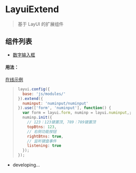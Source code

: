 # LayuiExtend
> 基于 LayUI 的扩展组件

## 组件列表
* [数字输入框](https://github.com/iTanken/LayuiExtend/tree/master/js/modules/numinput)


#### 用法：
[在线示例](https://itanken.github.io/LayuiExtend/)
> ``` javascript
> layui.config({
>   base: 'js/modules/'
> }).extend({
> 	numinput: 'numinput/numinput'
> }).use(['form', 'numinput'], function() {
> 	var form = layui.form, numinp = layui.numinput,;
> 	numinp.init({
>     // 123：123键置顶, 789：789键置顶
>     topBtns: 123,
>     // 右侧功能按钮
>     rightBtns: true,
>     // 监听键盘事件
>     listening: true
>   });
> });
> ```
* developing...
